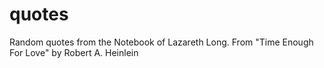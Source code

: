 # quotes
Random quotes from the Notebook of Lazareth Long. From "Time Enough For Love" by Robert A. Heinlein
